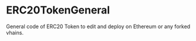 # ERC20TokenGeneral
General code of ERC20 Token to edit and deploy on Ethereum or any forked vhains.
